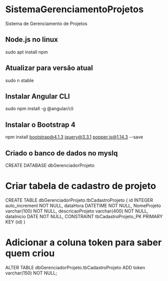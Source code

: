 # SistemaGerenciamentoProjetos
Sistema de Gerenciamento de Projetos
## Node.js no linux 
sudo apt install npm
## Atualizar para versão atual
sudo n stable
## Instalar Angular CLI
sudo npm install -g @angular/cli
## Instalar o Bootstrap 4 
npm install bootstrap@4.1.3 jquery@3.3.1 popper.js@1.14.3 --save

## Criado o banco de dados no myslq
CREATE DATABASE dbGerenciadorProjeto

# Criar tabela de cadastro de projeto
CREATE TABLE dbGerenciadorProjeto.tbCadastroProjeto (
	id INTEGER auto_increment NOT NULL,
	dataHora DATETIME NOT NULL,
	NomeProjeto varchar(100) NOT NULL,
	descricaoProjeto varchar(400) NOT NULL,
	dataInicio DATE NOT NULL,
	CONSTRAINT tbCadastroProjeto_PK PRIMARY KEY (id)
)
# Adicionar a coluna token para saber quem criou 
ALTER TABLE dbGerenciadorProjeto.tbCadastroProjeto ADD token varchar(150) NOT NULL;
